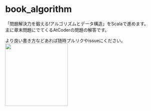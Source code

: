 # book_algorithm
「問題解決力を鍛える!アルゴリズムとデータ構造」をScalaで進めます。  
主に章末問題にでてくるAtCoderの問題の解答です。

より良い書き方などあれば随時プルリクやissueにください。
<img src="https://user-images.githubusercontent.com/20180425/97380817-291c7e80-190b-11eb-941c-0f6307d5b2f3.png" width=200>
